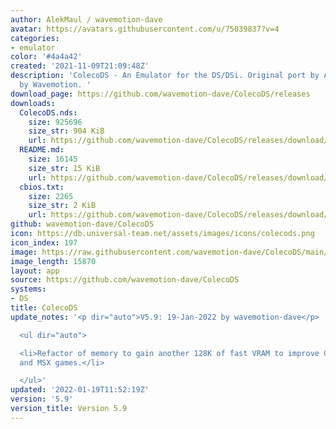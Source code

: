 ```yaml
---
author: AlekMaul / wavemotion-dave
avatar: https://avatars.githubusercontent.com/u/75039837?v=4
categories:
- emulator
color: '#4a4a42'
created: '2021-11-09T21:09:48Z'
description: 'ColecoDS - An Emulator for the DS/DSi. Original port by Alekmaul. Phoenix-Edition
  by Wavemotion. '
download_page: https://github.com/wavemotion-dave/ColecoDS/releases
downloads:
  ColecoDS.nds:
    size: 925696
    size_str: 904 KiB
    url: https://github.com/wavemotion-dave/ColecoDS/releases/download/5.9/ColecoDS.nds
  README.md:
    size: 16145
    size_str: 15 KiB
    url: https://github.com/wavemotion-dave/ColecoDS/releases/download/5.9/README.md
  cbios.txt:
    size: 2265
    size_str: 2 KiB
    url: https://github.com/wavemotion-dave/ColecoDS/releases/download/5.9/cbios.txt
github: wavemotion-dave/ColecoDS
icon: https://db.universal-team.net/assets/images/icons/colecods.png
icon_index: 197
image: https://raw.githubusercontent.com/wavemotion-dave/ColecoDS/main/arm9/gfx_data/pdev_tbg0.png
image_length: 15870
layout: app
source: https://github.com/wavemotion-dave/ColecoDS
systems:
- DS
title: ColecoDS
update_notes: '<p dir="auto">V5.9: 19-Jan-2022 by wavemotion-dave</p>

  <ul dir="auto">

  <li>Refactor of memory to gain another 128K of fast VRAM to improve Coleco MegaCart
  and MSX games.</li>

  </ul>'
updated: '2022-01-19T11:52:19Z'
version: '5.9'
version_title: Version 5.9
---
```

